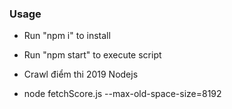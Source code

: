 ### Usage

- Run "npm i" to install
- Run "npm start" to execute script

- Crawl điểm thi 2019 Nodejs
- node fetchScore.js --max-old-space-size=8192
